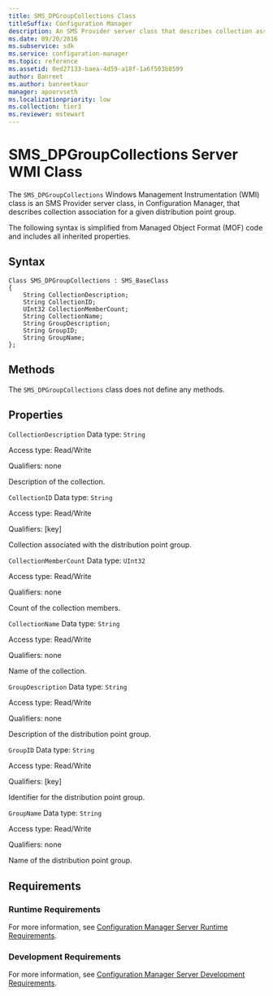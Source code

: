 ```yaml
---
title: SMS_DPGroupCollections Class
titleSuffix: Configuration Manager
description: An SMS Provider server class that describes collection association for a given distribution point group.
ms.date: 09/20/2016
ms.subservice: sdk
ms.service: configuration-manager
ms.topic: reference
ms.assetid: 0ed27133-baea-4d59-a18f-1a6f503b8599
author: Banreet
ms.author: banreetkaur
manager: apoorvseth
ms.localizationpriority: low
ms.collection: tier3
ms.reviewer: mstewart
---
```

# SMS_DPGroupCollections Server WMI Class
The `SMS_DPGroupCollections` Windows Management Instrumentation (WMI) class is an SMS Provider server class, in Configuration Manager, that describes collection association for a given distribution point group.

 The following syntax is simplified from Managed Object Format (MOF) code and includes all inherited properties.

## Syntax

```
Class SMS_DPGroupCollections : SMS_BaseClass
{
    String CollectionDescription;
    String CollectionID;
    UInt32 CollectionMemberCount;
    String CollectionName;
    String GroupDescription;
    String GroupID;
    String GroupName;
};
```

## Methods
 The `SMS_DPGroupCollections` class does not define any methods.

## Properties
 `CollectionDescription`
 Data type: `String`

 Access type: Read/Write

 Qualifiers: none

 Description of the collection.

 `CollectionID`
 Data type: `String`

 Access type: Read/Write

 Qualifiers: [key]

 Collection associated with the distribution point group.

 `CollectionMemberCount`
 Data type: `UInt32`

 Access type: Read/Write

 Qualifiers: none

 Count of the collection members.

 `CollectionName`
 Data type: `String`

 Access type: Read/Write

 Qualifiers: none

 Name of the collection.

 `GroupDescription`
 Data type: `String`

 Access type: Read/Write

 Qualifiers: none

 Description of the distribution point group.

 `GroupID`
 Data type: `String`

 Access type: Read/Write

 Qualifiers: [key]

 Identifier for the distribution point group.

 `GroupName`
 Data type: `String`

 Access type: Read/Write

 Qualifiers: none

 Name of the distribution point group.

## Requirements

### Runtime Requirements
 For more information, see [Configuration Manager Server Runtime Requirements](../../../../../develop/core/reqs/server-runtime-requirements.md).

### Development Requirements
 For more information, see [Configuration Manager Server Development Requirements](../../../../../develop/core/reqs/server-development-requirements.md).
